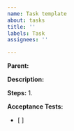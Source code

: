 ```yaml
---
name: Task template
about: tasks
title: ''
labels: Task
assignees: ''

---
```


**Parent:** 
 
**Description:**
[]() 

**Steps:**
1.  

**Acceptance Tests:**
- [ ]
